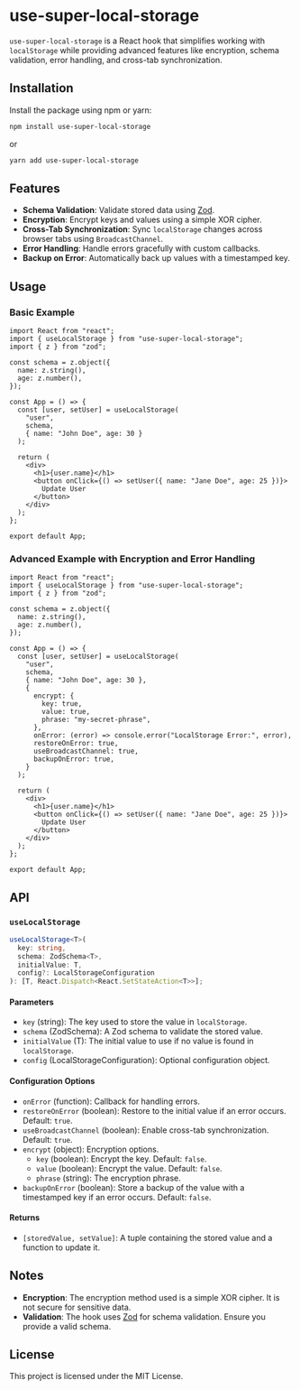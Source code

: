 # use-super-local-storage

`use-super-local-storage` is a React hook that simplifies working with `localStorage` while providing advanced features like encryption, schema validation, error handling, and cross-tab synchronization.

## Installation

Install the package using npm or yarn:

```bash
npm install use-super-local-storage
```

or

```bash
yarn add use-super-local-storage
```

## Features

- **Schema Validation**: Validate stored data using [Zod](https://zod.dev/).
- **Encryption**: Encrypt keys and values using a simple XOR cipher.
- **Cross-Tab Synchronization**: Sync `localStorage` changes across browser tabs using `BroadcastChannel`.
- **Error Handling**: Handle errors gracefully with custom callbacks.
- **Backup on Error**: Automatically back up values with a timestamped key.

## Usage

### Basic Example

```tsx
import React from "react";
import { useLocalStorage } from "use-super-local-storage";
import { z } from "zod";

const schema = z.object({
  name: z.string(),
  age: z.number(),
});

const App = () => {
  const [user, setUser] = useLocalStorage(
    "user",
    schema,
    { name: "John Doe", age: 30 }
  );

  return (
    <div>
      <h1>{user.name}</h1>
      <button onClick={() => setUser({ name: "Jane Doe", age: 25 })}>
        Update User
      </button>
    </div>
  );
};

export default App;
```

### Advanced Example with Encryption and Error Handling

```tsx
import React from "react";
import { useLocalStorage } from "use-super-local-storage";
import { z } from "zod";

const schema = z.object({
  name: z.string(),
  age: z.number(),
});

const App = () => {
  const [user, setUser] = useLocalStorage(
    "user",
    schema,
    { name: "John Doe", age: 30 },
    {
      encrypt: {
        key: true,
        value: true,
        phrase: "my-secret-phrase",
      },
      onError: (error) => console.error("LocalStorage Error:", error),
      restoreOnError: true,
      useBroadcastChannel: true,
      backupOnError: true,
    }
  );

  return (
    <div>
      <h1>{user.name}</h1>
      <button onClick={() => setUser({ name: "Jane Doe", age: 25 })}>
        Update User
      </button>
    </div>
  );
};

export default App;
```

## API

### `useLocalStorage`

```typescript
useLocalStorage<T>(
  key: string,
  schema: ZodSchema<T>,
  initialValue: T,
  config?: LocalStorageConfiguration
): [T, React.Dispatch<React.SetStateAction<T>>];
```

#### Parameters

- `key` (string): The key used to store the value in `localStorage`.
- `schema` (ZodSchema<T>): A Zod schema to validate the stored value.
- `initialValue` (T): The initial value to use if no value is found in `localStorage`.
- `config` (LocalStorageConfiguration): Optional configuration object.

#### Configuration Options

- `onError` (function): Callback for handling errors.
- `restoreOnError` (boolean): Restore to the initial value if an error occurs. Default: `true`.
- `useBroadcastChannel` (boolean): Enable cross-tab synchronization. Default: `true`.
- `encrypt` (object): Encryption options.
  - `key` (boolean): Encrypt the key. Default: `false`.
  - `value` (boolean): Encrypt the value. Default: `false`.
  - `phrase` (string): The encryption phrase.
- `backupOnError` (boolean): Store a backup of the value with a timestamped key if an error occurs. Default: `false`.

#### Returns

- `[storedValue, setValue]`: A tuple containing the stored value and a function to update it.

## Notes

- **Encryption**: The encryption method used is a simple XOR cipher. It is not secure for sensitive data.
- **Validation**: The hook uses [Zod](https://zod.dev/) for schema validation. Ensure you provide a valid schema.

## License

This project is licensed under the MIT License.